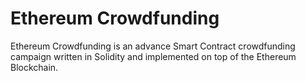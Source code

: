 # Ethereum Crowdfunding

Ethereum Crowdfunding is an advance Smart Contract crowdfunding campaign written in Solidity and implemented on top of the Ethereum Blockchain.
